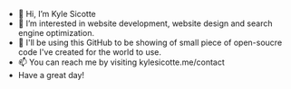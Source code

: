 - 👋 Hi, I’m Kyle Sicotte
- 👀 I’m interested in website development, website design and search engine optimization.
- 🌱 I'll be using this GitHub to be showing of small piece of open-soucre code I've created for the world to use.
- 📫 You can reach me by visiting kylesicotte.me/contact
- Have a great day!
